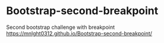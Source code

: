 # Bootstrap-second-breakpoint
Second bootstrap challenge with breakpoint
https://mnlght0312.github.io/Bootstrap-second-breakpoint/
